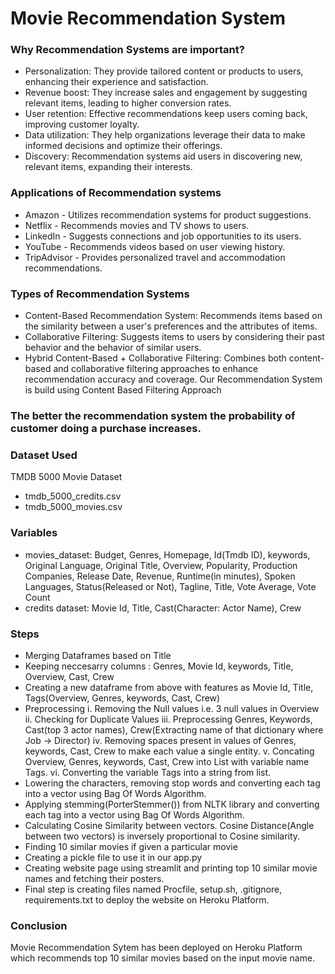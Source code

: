 # Movie Recommendation System

### Why Recommendation Systems are important?
- Personalization: They provide tailored content or products to users, enhancing their experience and satisfaction.
- Revenue boost: They increase sales and engagement by suggesting relevant items, leading to higher conversion rates.
- User retention: Effective recommendations keep users coming back, improving customer loyalty.
- Data utilization: They help organizations leverage their data to make informed decisions and optimize their offerings.
- Discovery: Recommendation systems aid users in discovering new, relevant items, expanding their interests.

### Applications of Recommendation systems
- Amazon - Utilizes recommendation systems for product suggestions.
- Netflix - Recommends movies and TV shows to users.
- LinkedIn - Suggests connections and job opportunities to its users.
- YouTube - Recommends videos based on user viewing history.
- TripAdvisor - Provides personalized travel and accommodation recommendations.

### Types of Recommendation Systems
- Content-Based Recommendation System: Recommends items based on the similarity between a user's preferences and the attributes of items.
- Collaborative Filtering: Suggests items to users by considering their past behavior and the behavior of similar users.
- Hybrid Content-Based + Collaborative Filtering: Combines both content-based and collaborative filtering approaches to enhance recommendation accuracy and coverage.
Our Recommendation System is build using Content Based Filtering Approach

### The better the recommendation system the probability of customer doing a purchase increases.

### Dataset Used
TMDB 5000 Movie Dataset
- tmdb_5000_credits.csv
- tmdb_5000_movies.csv

### Variables 
- movies_dataset: Budget, Genres, Homepage, Id(Tmdb ID), keywords, Original Language, Original Title, Overview, Popularity, Production Companies,
Release Date, Revenue, Runtime(in minutes), Spoken Languages, Status(Released or Not), Tagline, Title, Vote Average, Vote Count
- credits dataset: Movie Id, Title, Cast(Character: Actor Name), Crew

### Steps
- Merging Dataframes based on Title
- Keeping neccesarry columns : Genres, Movie Id, keywords, Title, Overview, Cast, Crew
- Creating a new dataframe from above with features as Movie Id, Title, Tags(Overview, Genres, keywords,  Cast, Crew)
- Preprocessing
	i. Removing the Null values i.e. 3 null values in Overview
	ii. Checking for Duplicate Values
	iii. Preprocessing Genres, Keywords, Cast(top 3 actor names), Crew(Extracting name of that dictionary where Job -> Director)
	iv. Removing spaces present in values of Genres, keywords,  Cast, Crew to make each value a single entity.
	v. Concating Overview, Genres, keywords,  Cast, Crew into List with variable name Tags.
	vi. Converting the variable Tags into a string from list.
- Lowering the characters, removing stop words and converting each tag into a vector using Bag Of Words Algorithm.
- Applying stemming(PorterStemmer()) from NLTK library and converting each tag into a vector using Bag Of Words Algorithm.
- Calculating Cosine Similarity between vectors. Cosine Distance(Angle between two vectors) is inversely proportional to Cosine similarity.
- Finding 10 similar movies if given a particular movie
- Creating  a pickle file to use it in our app.py
- Creating website page using streamlit and printing top 10 similar movie names and fetching their posters. 
- Final step is creating files named Procfile, setup.sh, .gitignore, requirements.txt to deploy the website on Heroku Platform.

### Conclusion
Movie Recommendation Sytem has been deployed on Heroku Platform which recommends top 10 similar movies based on the input movie name.


